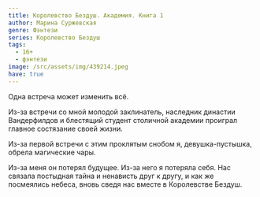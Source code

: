 ```yaml
---
title: Королевство Бездуш. Академия. Книга 1
author: Марина Суржевская
genre: Фэнтези
series: Королевство Бездуш
tags:
  - 16+
  - фэнтези
image: /src/assets/img/439214.jpeg
have: true
---
```

Одна встреча может изменить всё.

Из-за встречи со мной молодой заклинатель, наследник династии Вандерфилдов и блестящий студент столичной академии проиграл главное состязание своей жизни.

Из-за первой встречи с этим проклятым снобом я, девушка-пустышка, обрела магические чары.

Из-за меня он потерял будущее. Из-за него я потеряла себя. Нас связала постыдная тайна и ненависть друг к другу, и как же посмеялись небеса, вновь сведя нас вместе в Королевстве Бездуш.
